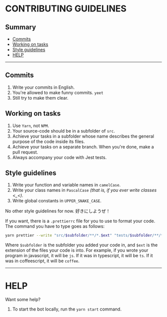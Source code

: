 # CONTRIBUTING GUIDELINES

## Summary
- [Commits](#commits)
- [Working on tasks](#working-on-tasks)
- [Style guidelines](#style-guidelines)
- [HELP](#help)

***

## Commits
1. Write your commits in English.
2. You're allowed to make funny commits. `yeet`
3. Still try to make them clear.

## Working on tasks
1. Use `Yarn`, not `NPM`.
2. Your source-code should be in a subfolder of `src`.
3. Achieve your tasks in a subfolder whose name describes the general purpose of the code inside its files.
4. Achieve your tasks on a separate branch. When you're done, make a pull request.
5. Always accompany your code with Jest tests.

## Style guidelines

1. Write your function and variable names in `camelCase`.
2. Write your class names in `PascalCase` *(that is, if you ever write classes <_<)*.
3. Write global constants in `UPPER_SNAKE_CASE`.

No other style guidelines for now. 好きにしようぜ！

If you want, there is a `.prettierrc` file for you to use to format your code.
The command you have to type goes as follows:
```bash
yarn prettier --write "src/$subfolder/**/*.$ext" "tests/$subfolder/**/*.test.$ext"
```
Where `$subfolder` is the subfolder you added your code in, and `$ext` is the extension of the files your code is into. For example, if you wrote your program in javascript, it will be `js`. If it was in typescript, it will be `ts`. If it was in coffeescript, it will be `coffee`.

***
# HELP
Want some help?
1. To start the bot locally, run the `yarn start` command.
